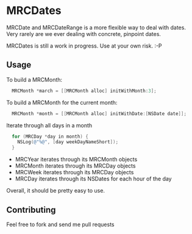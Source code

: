 MRCDates
========

MRCDate and MRCDateRange is a more flexible way to deal with dates. Very rarely are we ever dealing with concrete, pinpoint dates. 

MRCDates is still a work in progress. Use at your own risk. :-P

Usage
-----

To build a MRCMonth:

```objective-c
  MRCMonth *march = [[MRCMonth alloc] initWithMonth:3];
```

To build a MRCMonth for the current month:

```objective-c
  MRCMonth *month = [[MRCMonth alloc] initWithDate:[NSDate date]];
```

Iterate through all days in a month

```objective-c
  for (MRCDay *day in month) {
    NSLog(@"%@", [day weekDayNameShort]);
  }
```

* MRCYear iterates through its MRCMonth objects
* MRCMonth iterates through its MRCDay objects
* MRCWeek iterates through its MRCDay objects
* MRCDay iterates through its NSDates for each hour of the day


Overall, it should be pretty easy to use.

Contributing
------------

Feel free to fork and send me pull requests
